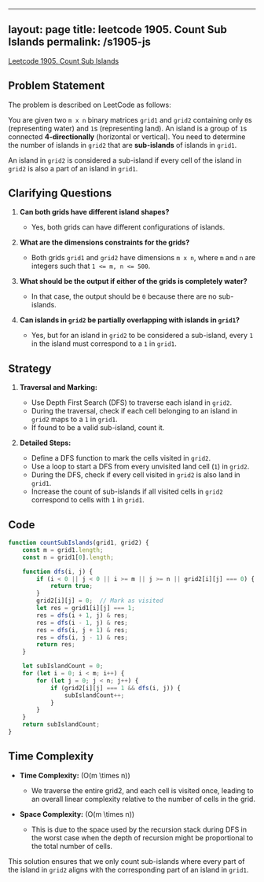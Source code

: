 
---
layout: page
title: leetcode 1905. Count Sub Islands
permalink: /s1905-js
---
[Leetcode 1905. Count Sub Islands](https://algoadvance.github.io/algoadvance/l1905)
## Problem Statement

The problem is described on LeetCode as follows:

You are given two `m x n` binary matrices `grid1` and `grid2` containing only `0`s (representing water) and `1`s (representing land). An island is a group of `1`s connected **4-directionally** (horizontal or vertical). You need to determine the number of islands in `grid2` that are **sub-islands** of islands in `grid1`.

An island in `grid2` is considered a sub-island if every cell of the island in `grid2` is also a part of an island in `grid1`.

## Clarifying Questions

1. **Can both grids have different island shapes?**
   - Yes, both grids can have different configurations of islands.

2. **What are the dimensions constraints for the grids?**
   - Both grids `grid1` and `grid2` have dimensions `m x n`, where `m` and `n` are integers such that `1 <= m, n <= 500`.

3. **What should be the output if either of the grids is completely water?**
   - In that case, the output should be `0` because there are no sub-islands.

4. **Can islands in `grid2` be partially overlapping with islands in `grid1`?**
   - Yes, but for an island in `grid2` to be considered a sub-island, every `1` in the island must correspond to a `1` in `grid1`.

## Strategy

1. **Traversal and Marking:**
   - Use Depth First Search (DFS) to traverse each island in `grid2`.
   - During the traversal, check if each cell belonging to an island in `grid2` maps to a `1` in `grid1`.
   - If found to be a valid sub-island, count it.

2. **Detailed Steps:**
   - Define a DFS function to mark the cells visited in `grid2`.
   - Use a loop to start a DFS from every unvisited land cell (`1`) in `grid2`.
   - During the DFS, check if every cell visited in `grid2` is also land in `grid1`.
   - Increase the count of sub-islands if all visited cells in `grid2` correspond to cells with `1` in `grid1`.

## Code

```javascript
function countSubIslands(grid1, grid2) {
    const m = grid1.length;
    const n = grid1[0].length;

    function dfs(i, j) {
        if (i < 0 || j < 0 || i >= m || j >= n || grid2[i][j] === 0) {
            return true;
        }
        grid2[i][j] = 0;  // Mark as visited
        let res = grid1[i][j] === 1;
        res = dfs(i + 1, j) & res;
        res = dfs(i - 1, j) & res;
        res = dfs(i, j + 1) & res;
        res = dfs(i, j - 1) & res;
        return res;
    }

    let subIslandCount = 0;
    for (let i = 0; i < m; i++) {
        for (let j = 0; j < n; j++) {
            if (grid2[i][j] === 1 && dfs(i, j)) {
                subIslandCount++;
            }
        }
    }
    return subIslandCount;
}
```

## Time Complexity

- **Time Complexity:** \(O(m \times n)\)
  - We traverse the entire grid2, and each cell is visited once, leading to an overall linear complexity relative to the number of cells in the grid.
  
- **Space Complexity:** \(O(m \times n)\)
  - This is due to the space used by the recursion stack during DFS in the worst case when the depth of recursion might be proportional to the total number of cells.

This solution ensures that we only count sub-islands where every part of the island in `grid2` aligns with the corresponding part of an island in `grid1`.